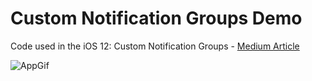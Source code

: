 # Custom Notification Groups Demo
Code used in the iOS 12: Custom Notification Groups - [Medium Article](https://medium.com/@guerrix/ios-12-custom-notification-groups-1b8bb1457c5b)

![AppGif](https://github.com/Guerrix/Custom-Notification-Groups-Demo/blob/master/gifs/appGif.gif)